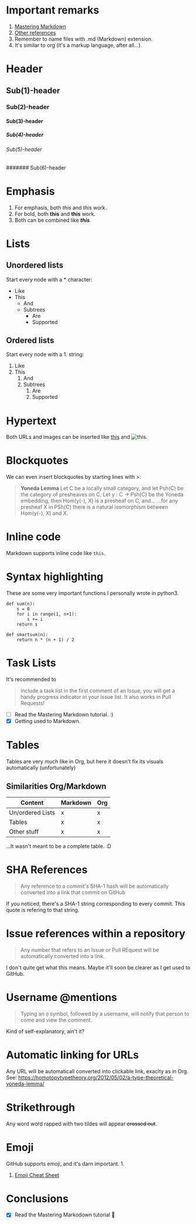# Important remarks
1. [Mastering Markdown](https://guides.github.com/features/mastering-markdown/)
1. [Other references](https://help.github.com/en/github/writing-on-github/basic-writing-and-formatting-syntax)
1. Remember to name files with .md (Markdown) extension.
1. It's similar to org (it's a markup language, after all...).

# Header
## Sub(1)-header
### Sub(2)-header
#### Sub(3)-header
##### Sub(4)-header
###### Sub(5)-header
####### Sub(6)-header
 
# Emphasis
1. For emphasis, both *this* and _this_ work.
1. For bold, both **this** and __this__ work.
1. Both can be combined like __*this*__.

# Lists
## Unordered lists
Start every node with a * character:
* Like
* This
  * And
  * Subtrees
    * Are
    * Supported

## Ordered lists
Start every node with a 1. string:
1. Like
1. This
   1. And
   1. Subtrees
      1. Are
      1. Supported
      
# Hypertext
Both URLs and images can be inserted like [this](https://ncatlab.org/nlab/show/Yoneda+lemma) and ![this](https://ncatlab.org/nlab/files/YonedaObituary.jpg).

# Blockquotes
We can even insert blockquotes by starting lines with >:
> __Yoneda Lemma__
> Let C be a locally small category, and let Psh(C) be the category of presheaves on C.
> Let y : C -> Psh(C) be the Yoneda embedding, then Hom(y(-), X) is a presheaf on C, and...
> ...for any presheaf X in PSh(C) there is a natural isomorphism between Hom(y(-), X) and X.

# Inline code
Markdown supports inline code like `this`.

# Syntax highlighting
These are some very important functions I personally wrote in python3.

```python3
def sum(n):
    s = 0
    for i in range(1, n+1):
        s += i
    return s
    
def smartsum(n):
    return n * (n + 1) / 2
```

# Task Lists
It's recommended to
> include a task list in the first comment of an Issue, you will get a handy progress indicator in your issue list.
> It also works in Pull Requests!

- [ ] Read the Mastering Markdown tutorial. :)
- [x] Getting used to Markdown.

# Tables
Tables are very much like in Org, but here it doesn't fix its visuals automatically (unfortunately)

## Similarities Org/Markdown

Content            | Markdown | Org
-------------------|----------|----
Un/ordered Lists   | x        | x
Tables             | x        | x
Other stuff        | x        | x

...It wasn't meant to be a complete table. :D

# SHA References
> Any reference to a commit's SHA-1 hash will be automatically converted into a link that commit on GitHub

If you noticed, there's a SHA-1 string corresponding to every commit. This quote is refering to that string.

# Issue references within a repository
> Any number that refers to an Issue or Pull REquest will be automatically converted into a link.

I don't quite get what this means. Maybe it'll soon be clearer as I get used to GitHub.

# Username @mentions
> Typing an `@` symbol, followed by a username, will notify that person to come and view the comment.

Kind of self-explanatory, ain't it?

# Automatic linking for URLs
Any URL will be automaticall converted into clickable link, exaclty as in Org. See: https://homotopytypetheory.org/2012/05/02/a-type-theoretical-yoneda-lemma/

# Strikethrough
Any word word rapped with two tildes will appear ~~crossed out~~.

# Emoji
GitHub supports emoji, and it's darn important.
1. 
1. [Emoji Cheat Sheet](https://github.com/ikatyang/emoji-cheat-sheet/blob/master/README.md)

# Conclusions
- [x] Read the Mastering Markodown tutorial :slightly_smiling_face:
